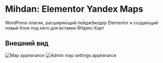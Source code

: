 # Mihdan: Elementor Yandex Maps
WordPress плагин, расширяющий пейджбилдер Elementor и создающий новый блок под него для вставки ЯНдекс.Карт

## Внешний вид
![Map appearance](scrrenshot1.png)
![Admin map settings appearance](scrrenshot2.png)